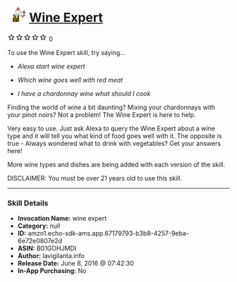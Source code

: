 # &nbsp;<img src="skill_icon" alt="Wine Expert icon" width="36"> [Wine Expert](http://alexa.amazon.com/#skills/amzn1.echo-sdk-ams.app.67179793-b3b8-4257-9eba-6e72e0807e2d)
![0 stars](../../images/ic_star_border_black_18dp_1x.png)![0 stars](../../images/ic_star_border_black_18dp_1x.png)![0 stars](../../images/ic_star_border_black_18dp_1x.png)![0 stars](../../images/ic_star_border_black_18dp_1x.png)![0 stars](../../images/ic_star_border_black_18dp_1x.png) 0

To use the Wine Expert skill, try saying...

* *Alexa start wine expert*

* *Which wine goes well with red meat*

* *I have a chardonnay wine what should I cook*

Finding the world of wine a bit daunting? Mixing your chardonnays with your pinot noirs? Not a problem! The Wine Expert is here to help. 

Very easy to use. Just ask Alexa to query the Wine Expert about a wine type and it will tell you what kind of food goes well with it. The opposite is true - Always wondered what to drink with vegetables? Get your answers here!

More wine types and dishes are being added with each version of the skill.

DISCLAIMER: You must be over 21 years old to use this skill.

***

### Skill Details

* **Invocation Name:** wine expert
* **Category:** null
* **ID:** amzn1.echo-sdk-ams.app.67179793-b3b8-4257-9eba-6e72e0807e2d
* **ASIN:** B01GOHJMDI
* **Author:** lavigilanta.info
* **Release Date:** June 8, 2016 @ 07:42:30
* **In-App Purchasing:** No
